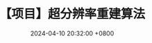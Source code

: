 ---
title: 【项目】超分辨率重建算法
date: 2024-04-10 20:32:00 +0800
categories: [项目, 目标特征识别分析算法]
tags: [ESPCN, Tensorflow]
---